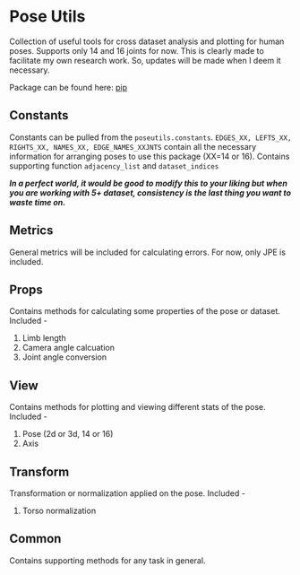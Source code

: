# Pose Utils

Collection of useful tools for cross dataset analysis and plotting for human poses. Supports only 14 and 16 joints for now. This is clearly made to facilitate my own research work. So, updates will be made when I deem it necessary.

Package can be found here: [pip](https://pypi.org/project/poseutils/)

## Constants

Constants can be pulled from the ```poseutils.constants```. ```EDGES_XX, LEFTS_XX, RIGHTS_XX, NAMES_XX, EDGE_NAMES_XXJNTS``` contain all the necessary information for arranging poses to use this package (XX=14 or 16). Contains supporting function ```adjacency_list``` and ```dataset_indices```

***In a perfect world, it would be good to modify this to your liking but when you are working with 5+ dataset, consistency is the last thing you want to waste time on.***

## Metrics

General metrics will be included for calculating errors. For now, only JPE is included.

## Props

Contains methods for calculating some properties of the pose or dataset. Included -

1. Limb length
2. Camera angle calcuation
3. Joint angle conversion

## View

Contains methods for plotting and viewing different stats of the pose. Included - 

1. Pose (2d or 3d, 14 or 16)
2. Axis

## Transform

Transformation or normalization applied on the pose. Included -

1. Torso normalization

## Common

Contains supporting methods for any task in general.
